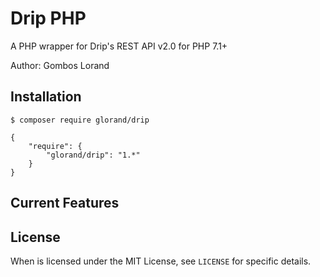 # Drip PHP
A PHP wrapper for Drip's REST API v2.0 for PHP 7.1+

Author: Gombos Lorand
## Installation
```
$ composer require glorand/drip
```

```
{
    "require": {
        "glorand/drip": "1.*"
    }
}
```

## Current Features
## License
When is licensed under the MIT License, see `LICENSE` for specific details.